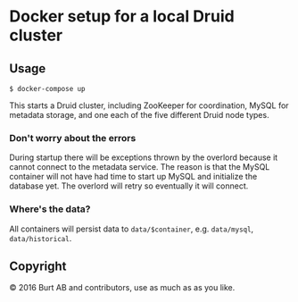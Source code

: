 # Docker setup for a local Druid cluster

## Usage

```shell
$ docker-compose up
```

This starts a Druid cluster, including ZooKeeper for coordination, MySQL for metadata storage, and one each of the five different Druid node types.

### Don't worry about the errors

During startup there will be exceptions thrown by the overlord because it cannot connect to the metadata service. The reason is that the MySQL container will not have had time to start up MySQL and initialize the database yet. The overlord will retry so eventually it will connect.

### Where's the data?

All containers will persist data to `data/$container`, e.g. `data/mysql`, `data/historical`.

## Copyright

© 2016 Burt AB and contributors, use as much as as you like.
